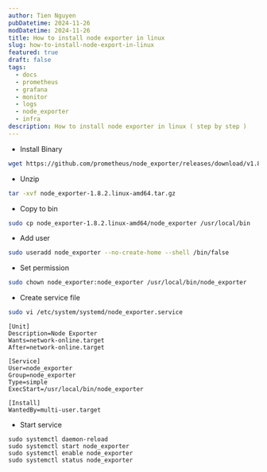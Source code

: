 ```yaml
---
author: Tien Nguyen
pubDatetime: 2024-11-26
modDatetime: 2024-11-26
title: How to install node exporter in linux
slug: how-to-install-node-export-in-linux
featured: true
draft: false
tags:
  - docs
  - prometheus
  - grafana
  - monitor
  - logs
  - node_exporter
  - infra
description: How to install node exporter in linux ( step by step )
---
```


- Install Binary
```bash
wget https://github.com/prometheus/node_exporter/releases/download/v1.8.2/node_exporter-1.8.2.linux-amd64.tar.gz
```
- Unzip
```bash
tar -xvf node_exporter-1.8.2.linux-amd64.tar.gz
```
- Copy to bin
```bash
sudo cp node_exporter-1.8.2.linux-amd64/node_exporter /usr/local/bin
```
- Add user
```bash
sudo useradd node_exporter --no-create-home --shell /bin/false
```
- Set permission
```bash
sudo chown node_exporter:node_exporter /usr/local/bin/node_exporter
```
- Create service file
```bash
sudo vi /etc/system/systemd/node_exporter.service
```
```
[Unit]  
Description=Node Exporter  
Wants=network-online.target  
After=network-online.target  
  
[Service]  
User=node_exporter  
Group=node_exporter  
Type=simple  
ExecStart=/usr/local/bin/node_exporter  
  
[Install]  
WantedBy=multi-user.target
```
- Start service
```
sudo systemctl daemon-reload
sudo systemctl start node_exporter  
sudo systemctl enable node_exporter
sudo systemctl status node_exporter
```